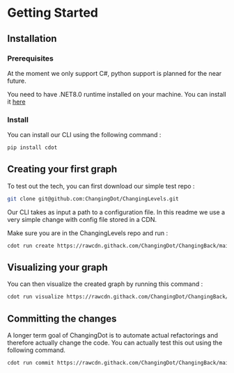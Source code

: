 # Getting Started

## Installation

### Prerequisites

At the moment we only support C#, python support is planned for the near future.

You need to have .NET8.0 runtime installed on your machine. You can install it [here](https://dotnet.microsoft.com/download/dotnet/8.0)

### Install

You can install our CLI using the following command :

``` bash
pip install cdot
```

## Creating your first graph

To test out the tech, you can first download our simple test repo : 

```bash
git clone git@github.com:ChangingDot/ChangingLevels.git
```

Our CLI takes as input a path to a configuration file. In this readme we use a very simple change with config file stored in a CDN. 

Make sure you are in the ChangingLevels repo and run :

```bash
cdot run create https://rawcdn.githack.com/ChangingDot/ChangingBack/main/examples/example.yaml
```

## Visualizing your graph

You can then visualize the created graph by running this command : 

```bash
cdot run visualize https://rawcdn.githack.com/ChangingDot/ChangingBack/main/examples/example.yaml
```

## Committing the changes

A longer term goal of ChangingDot is to automate actual refactorings and therefore actually change the code. You can actually test this out using the following command.

```bash
cdot run commit https://rawcdn.githack.com/ChangingDot/ChangingBack/main/examples/example.yaml
```